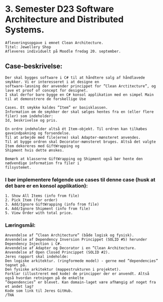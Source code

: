 ﻿# 3. Semester D23 Software Architecture and Distributed Systems.
    Afleveringsopgave i emnet Clean Architecture.
    Titel: Jewellery Shop
    Afleveres individuelt på Moodle fredag 20. september.

## Case-beskrivelse:
    Der skal bygges software i C# til at håndtere salg af håndlavede smykker. Vi er interesseret i at designe en
    software-løsning der anvender princippet for ”Clean Arctitecture”, og lave et proof of concept for designet.
    I skal derfor bare bygge en C# konsol applikation med en simpel Main til at demonstrere de forskellige Use

    Cases. Et smykke kaldes ”Item” er basisklassen.
    Information om de smykker der skal sælges hentes fra en (eller flere filer) som indeholder:
    Id, beskrivelse og pris.

    En ordre indeholder altså ét Item-objekt. Til ordren kan tilkøbes gaveindpakning og forsendelse.
    Til at arbejde med file(erne) skal Adapter-mønsteret anvendes.
    Til at bygge ordren skal Decorator-mønsteret bruges. Altså det valgte Item dekoreres med GiftWrapping og
    Shipment hvis dette ønskes.

    Bemærk at klasserne GiftWrapping og Shipment også bør hente den nødvendige information fra filer i
    filsystemet.

### I bør implementere følgende use cases til denne case (husk at det bare er en konsol applikation):
    1. Show All Items (info from file)
    2. Pick Item (for order)
    3. Add/Ignore GiftWrapping (info from file)
    4. Add/Ignore Shipment (info from file)
    5. View Order with total price.
    
### Læringsmål:
    Anvendelse af ”Clean Architecture” (både logisk og fysisk).
    Anvendelse af Dependency Inversion Princippet (SOLID #5) herunder Dependency Injection i C#.
    Anvendelse af Adapter og Decorator i en ”Clean Architecture.
    Anvendelse af Open Closed Princippet (SOLID #2).
    Jeres rapport skal indeholde:
    Den logiske arkitektur. (ringformede model) - gerne med ”dependencies” tegnet på.
    Den fysiske arkitektur (mappestrukturen i projektet).
    Forklar (illustreret med kode) de principper der er anvendt. Altså også hvordan retningen på de enkelte
    ”dependencies” er blevet. Kan domain-laget være afhængig af noget fra et andet lag?
    Kode som link til Jeres GitHub.
    /THA